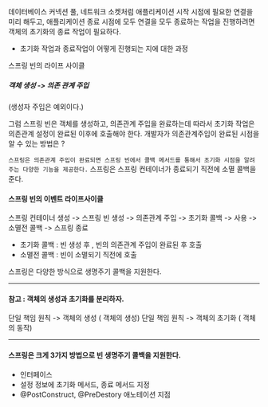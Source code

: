 
데이터베이스 커넥션 풀, 네트워크 소켓처럼 애플리케이션 시작 시점에 
필요한 연결을 미리 해두고, 애플리케이션 종료 시점에 모두 연결을 모두 종료하는 작업을 진행하려면 객체의 초기화의 종료 작업이 필요하다.

- 초기화 작업과 종료작업이 어떻게 진행되는 지에 대한 과정


스프링 빈의 라이프 사이클
##### 객체 생성 -> 의존 관계 주입
(생성자 주입은 예외이다.)

그럼 스프링 빈은 객체를 생성하고, 의존관계 주입을 완료하는데
따라서 초기화 작업은 의존관계 설정이 완료된 이후에 호출해야 한다.
개발자가 의존관계주입이 완료된 시점을 알 수 있는 방법은 ?

`스프링은 의존관계 주입이 완료되면 스프링 빈에서 콜백 메서드를 통해서 초기화 시점을 알려주는 다양한 기능을 제공한다.`
스프링은 스프링 컨테이너가 종료되기 직전에 소멸 콜백을 준다.


#### 스프링 빈의 이벤트 라이프사이클 

스프링 컨테이너 생성 -> 스프링 빈 생성 -> 의존관계 주입 -> 초기화 콜백 -> 사용 -> 소멸전 콜백  -> 스프링 종료


- 초기화 콜백 : 빈 생성 후 , 빈의 의존관계 주입이 완료된 후 호출
- 소멸전 콜백 : 빈이 소멸되기 직전에 호출

스프링은 다양한 방식으로 생명주기 콜백을 지원한다.

---

#### 참고 : 객체의 생성과 초기화를 분리하자.

단일 책임 원칙 -> 객체의 생성  ( 객체의 생성)
단일 책임 원칙 -> 객체의 초기화 ( 객체의 동작)

---
#### 스프링은 크게 3가지 방법으로 빈 생명주기 콜백을 지원한다.

- 인터페이스 
- 설정 정보에 초기화 메서드, 종료 메서드 지정
- @PostConstruct, @PreDestory 애노테이션 지점

